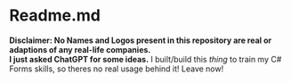# Readme.md
**Disclaimer: No Names and Logos present in this repository are real or adaptions of any real-life companies.  
I just asked ChatGPT for some ideas.**
I built/build this *thing* to train my C# Forms skills, so theres no real usage behind it! Leave now!
